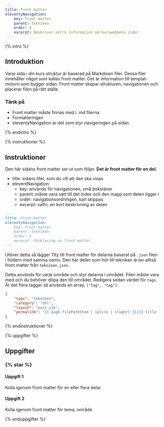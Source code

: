 ```yaml
---
title: Front matter
eleventyNavigation:
    key: front matter
    parent: tekniken
    order: 4
    excerpt: Beskriver extra information om kurswebbens sidor
---
```


{% intro %}

## Introduktion

Varje sida i din kurs struktur är baserad på Markdown filer. Dessa filer innehåller
något som kallas front matter.
Det är information till templat-motorn som bygger sidan.
Front matter skapar strukturen, navigationen och placerar filen på rätt ställe.

### Tänk på

-   Front matter måste finnas med i .md filerna
-   Formatteringen
-   eleventyNavigation är det som styr navigeringen på sidan

{% endintro %}

{% instruktioner %}

## Instruktioner

Den här sidans front matter ser ut som följer.
**Det är front matter för en del.**

-   title: sidans titel, som du vill att den ska visas
-   eleventNavigation:
    -   key: används för navigationen, små bokstäver
    -   parent: måste vara satt till det index och den mapp som delen ligger i
    -   order: navigationsordningen, kan skippas
    -   excerpt: valfri, en kort beskrivning av delen

```md
---
title: Front matter
eleventyNavigation:
    key: front matter
    parent: tekniken
    order: 3
    excerpt: Förklaring av front matter
---
```

Utöver detta så lägger 11ty till front matter för delarna baserat på `.json` filen i foldern
med samma namn. Den här delen som hör till tekniken ärver alltså front matter från
`tekniken.json`.

Detta används för varje område och styr delarna i området.
Filen måste vara med och du behöver döpa den till området.
Redigera sedan värdet för `tags`. Är det flera taggar så används en array, `["tag", "tag"]`.

```json
{
    "tags": "tekniken",
    "category": "del",
    "layout": "part.njk",
    "permalink": "{{ page.filePathStem | splice | slugUrl }}/{{ title | slug }}.html"
}
```

{% endinstruktioner %}

{% uppgifter %}

## Uppgifter

### {% star %}

#### Uppgift 1

Kolla igenom front matter för en eller flera delar

#### Uppgift 2

Kolla igenom front matter för tema, område

{% enduppgifter %}
